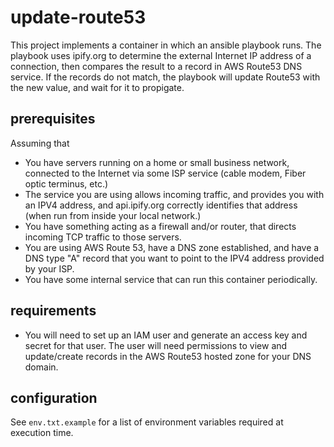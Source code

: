 # update-route53

This project implements a container in which an ansible playbook runs. The playbook uses ipify.org to determine the external Internet IP address of a connection, then compares the result to a record in AWS Route53 DNS service. If the records do not match, the playbook will update Route53 with the new value, and wait for it to propigate.

## prerequisites

Assuming that

+ You have servers running on a home or small business network, connected to the Internet via some ISP service (cable modem, Fiber optic terminus, etc.)
+ The service you are using allows incoming traffic, and provides you with an IPV4 address, and api.ipify.org correctly identifies that address (when run from inside your local network.)
+ You have something acting as a firewall and/or router, that directs incoming TCP traffic to those servers.
+ You are using AWS Route 53, have a DNS zone established, and have a DNS type "A" record that you want to point to the IPV4 address provided by your ISP.
+ You have some internal service that can run this container periodically. 

## requirements

+ You will need to set up an IAM user and generate an access key and secret for that user. The user will need permissions to view and update/create records in the AWS Route53 hosted zone for your DNS domain.

## configuration

See `env.txt.example` for a list of environment variables required at execution time.